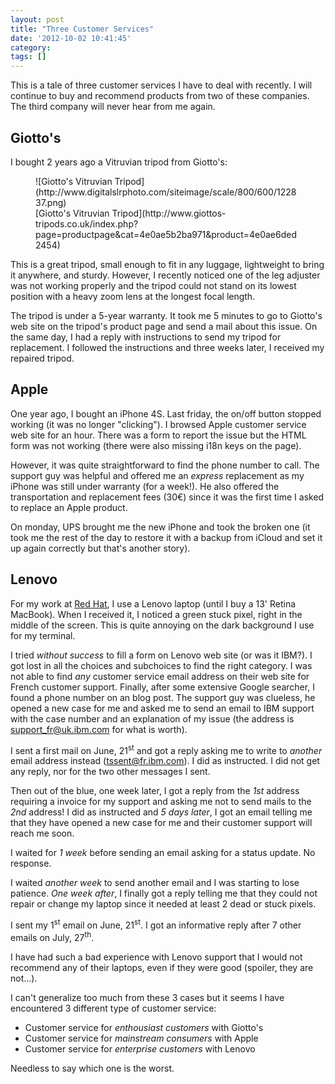 ```yaml
---
layout: post
title: "Three Customer Services"
date: '2012-10-02 10:41:45'
category: 
tags: []
---
```


This is a tale of three customer services I have to deal with recently.
I will continue to buy and recommend products from two of these companies. The third company will never hear from me again.

## Giotto's

I bought 2 years ago a Vitruvian tripod from Giotto's:
<figure>
  ![Giotto's Vitruvian Tripod](http://www.digitalslrphoto.com/siteimage/scale/800/600/122837.png)
  <figcaption>[Giotto's Vitruvian Tripod](http://www.giottos-tripods.co.uk/index.php?page=productpage&cat=4e0ae5b2ba971&product=4e0ae6ded2454)</figcaption>
</figure>

This is a great tripod, small enough to fit in any luggage, lightweight to bring it anywhere, and sturdy.
However, I recently noticed one of the leg adjuster was not working properly and the tripod could not stand on its lowest position with a heavy zoom lens at the longest focal length.

The tripod is under a 5-year warranty. It took me 5 minutes to go to Giotto's web site on the tripod's product page and send a mail about this issue. On the same day, I had a reply with instructions to send my tripod for replacement. I followed the instructions and three weeks later, I received my repaired tripod.

## Apple

One year ago, I bought an iPhone 4S. Last friday, the on/off button stopped working (it was no longer "clicking").
I browsed Apple customer service web site for an hour. There was a form to report the issue but the HTML form was not working (there were also missing i18n keys on the page).

However, it was quite straightforward to find the phone number to call. The support guy was helpful and offered me an _express_ replacement as my iPhone was still under warranty (for a week!). He also offered the transportation and replacement fees (30€) since it was the first time I asked to replace an Apple product.

On monday, UPS brought me the new iPhone and took the broken one (it took me the rest of the day to restore it with a backup from iCloud and set it up again correctly but that's another story).

## Lenovo

For my work at [Red Hat](http://www.redhat.com), I use a Lenovo laptop (until I buy a 13' Retina MacBook).
When I received it, I noticed a green stuck pixel, right in the middle of the screen. This is quite annoying on the dark background I use for my terminal.

I tried *without success* to fill a form on Lenovo web site (or was it IBM?). I got lost in all the choices and subchoices to find the right category. I was not able to find *any* customer service email address on their web site for French customer support. Finally, after some extensive Google searcher, I found a phone number on an blog post. The support guy was clueless, he opened a new case for me and asked me to send an email to IBM support with the case number and an explanation of my issue (the address is [support_fr@uk.ibm.com](mailto:support_fr@uk.ibm.com) for what is worth).

I sent a first mail on June, 21<sup>st</sup> and got a reply asking me to write to *another* email address instead ([tssent@fr.ibm.com](mailto:tssent@fr.ibm.com)). I did as instructed. I did not get any reply, nor for the two other messages I sent.

Then out of the blue, one week later, I got a reply from the *1st* address requiring a invoice for my support and asking me not to send mails to the *2nd* address! I did as instructed and *5 days later*, I got an email telling me that they have opened a new case for me and their customer support will reach me soon.

I waited for *1 week* before sending an email asking for a status update. No response.

I waited *another week* to send another email and I was starting to lose patience.
*One week after*, I finally got a reply telling me that they could not repair or change my laptop since it needed at least 2 dead or stuck pixels. 

I sent my 1<sup>st</sup> email on June, 21<sup>st</sup>. I got an informative reply after 7 other emails on July, 27<sup>th</sup>.

I have had such a bad experience with Lenovo support that I would not recommend any of their laptops, even if they were good (spoiler, they are not...).

I can't generalize too much from these 3 cases but it seems I have encountered 3 different type of customer service:

* Customer service for _enthousiast customers_ with Giotto's
* Customer service for _mainstream consumers_ with Apple
* Customer service for _enterprise customers_ with Lenovo

Needless to say which one is the worst.
